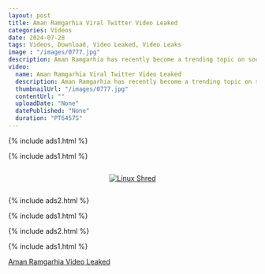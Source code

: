 ```yaml
---
layout: post
title: Aman Ramgarhia Viral Twitter Video Leaked
categories: Videos
date: 2024-07-28
tags: Videos, Download, Video Leaked, Video Leaks
image : "/images/0777.jpg"
description: Aman Ramgarhia has recently become a trending topic on social media platforms, particularly X (formerly known as Twitter), due to the circulation of a leaked video. This incident has sparked widespread discussion and speculation among users.
video:
  name: Aman Ramgarhia Viral Twitter Video Leaked
  description: Aman Ramgarhia has recently become a trending topic on social media platforms, particularly X (formerly known as Twitter), due to the circulation of a leaked video. This incident has sparked widespread discussion and speculation among users.
  thumbnailUrl: "/images/0777.jpg"
  contentUrl: ""
  uploadDate: "None"
  datePublished: "None"
  duration: "PT6457S"
---
```

{% include ads1.html %}

{% include ads1.html %}

<div class="separator" style="clear: both;">
    <a rel="nofollow" target="_blank" href="/watch-video-1.html?link=aHR0cHM6Ly9sb29rZXAuYmxvZ3Nwb3QuY29tLw==" style="display: block; padding: 1em 0; text-align: center;">
        <img src="{{ site.baseurl }}/images/video.webp" alt="Linux Shred" title="Linux Shred">
    </a>
</div>

{% include ads2.html %}

{% include ads1.html %}

{% include ads2.html %}

{% include ads1.html %}

[Aman Ramgarhia Video Leaked](https://www.linkedin.com/pulse/full-clip-aman-ramgarhia-viral-twitter-video-leaked-iuyzc/)
